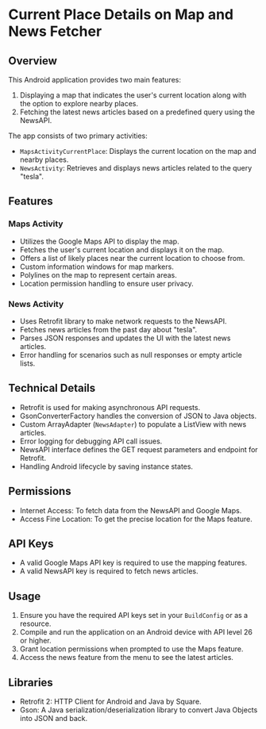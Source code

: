 # Current Place Details on Map and News Fetcher

## Overview

This Android application provides two main features:
1. Displaying a map that indicates the user's current location along with the option to explore nearby places.
2. Fetching the latest news articles based on a predefined query using the NewsAPI.

The app consists of two primary activities:
- `MapsActivityCurrentPlace`: Displays the current location on the map and nearby places.
- `NewsActivity`: Retrieves and displays news articles related to the query "tesla".

## Features

### Maps Activity

- Utilizes the Google Maps API to display the map.
- Fetches the user's current location and displays it on the map.
- Offers a list of likely places near the current location to choose from.
- Custom information windows for map markers.
- Polylines on the map to represent certain areas.
- Location permission handling to ensure user privacy.

### News Activity

- Uses Retrofit library to make network requests to the NewsAPI.
- Fetches news articles from the past day about "tesla".
- Parses JSON responses and updates the UI with the latest news articles.
- Error handling for scenarios such as null responses or empty article lists.

## Technical Details

- Retrofit is used for making asynchronous API requests.
- GsonConverterFactory handles the conversion of JSON to Java objects.
- Custom ArrayAdapter (`NewsAdapter`) to populate a ListView with news articles.
- Error logging for debugging API call issues.
- NewsAPI interface defines the GET request parameters and endpoint for Retrofit.
- Handling Android lifecycle by saving instance states.

## Permissions

- Internet Access: To fetch data from the NewsAPI and Google Maps.
- Access Fine Location: To get the precise location for the Maps feature.

## API Keys

- A valid Google Maps API key is required to use the mapping features.
- A valid NewsAPI key is required to fetch news articles.

## Usage

1. Ensure you have the required API keys set in your `BuildConfig` or as a resource.
2. Compile and run the application on an Android device with API level 26 or higher.
3. Grant location permissions when prompted to use the Maps feature.
4. Access the news feature from the menu to see the latest articles.

## Libraries

- Retrofit 2: HTTP Client for Android and Java by Square.
- Gson: A Java serialization/deserialization library to convert Java Objects into JSON and back.
